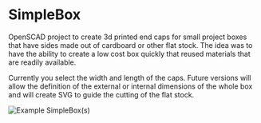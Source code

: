# SimpleBox
OpenSCAD project to create 3d printed end caps for small project boxes that have sides made out of cardboard or other flat stock. The idea was to have the ability to create a low cost box quickly that reused materials that are readily available.

Currently you select the width and length of the caps. Future versions will allow the definition of the external or internal dimensions of the whole box and will create SVG to guide the cutting of the flat stock.

![Example SimpleBox(s)](https://github.com/schnorea/SimpleBox/blob/master/assets/IMG_3207.jpg?raw=true "Example SimpleBox(s)")

